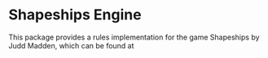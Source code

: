 # Shapeships Engine

This package provides a rules implementation for the game Shapeships by Judd Madden, which can be found at 